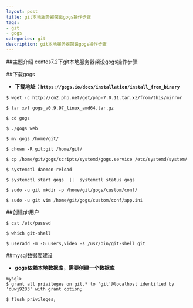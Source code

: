 ```yaml
---
layout: post
title: git本地服务器架设gogs操作步骤
tags:
- git
- gogs
categories: git
description: git本地服务器架设gogs操作步骤
---
```

##主题介绍
centos7.2下git本地服务器架设gogs操作步骤

<!-- more -->
##下载gogs

- **下载地址：`https://gogs.io/docs/installation/install_from_binary`**

```
$ wget -c http://cn2.php.net/get/php-7.0.11.tar.xz/from/this/mirror

$ tar xvf gogs_v0.9.97_linux_amd64.tar.gz

$ cd gogs

$ ./gogs web

$ mv gogs /home/git/

$ chown -R git:git /home/git/

$ cp /home/git/gogs/scripts/systemd/gogs.service /etc/systemd/system/

$ systemctl daemon-reload

$ systemctl start gogs  ||  systemctl status gogs

$ sudo -u git mkdir -p /home/git/gogs/custom/conf/

$ sudo -u git vim /home/git/gogs/custom/conf/app.ini
```

##创建git用户

```
$ cat /etc/passwd

$ which git-shell

$ useradd -m -G users,video -s /usr/bin/git-shell git
```

##mysql数据库建设

- **gogs依赖本地数据库，需要创建一个数据库**

```
mysql>
$ grant all privileges on git.* to 'git'@localhost identified by 'duwj9283' with grant option;

$ flush privileges;
```




